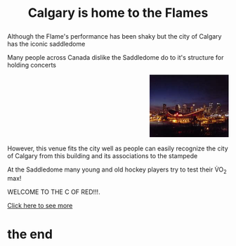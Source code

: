 <H1><p align= "center";> Calgary is home to the Flames</p></H1>

<p>Although the Flame's performance has been shaky but the city of Calgary has the iconic saddledome</p>

<p>Many people across Canada dislike the Saddledome do to it's structure for holding concerts</p>

<p align="right">
  <img src=PICTURES/Calgaryskyline.jpg alt="commons.wikimedia.org" width="180"/>
</p>

<p>However, this venue fits the city well as people can easily recognize the city of Calgary from this building and its associations to the stampede</p>

<p>At the Saddledome many young and old hockey players try to test their V&#x0307O<sub>2</sub> max!</p>

<span style="colour:red;">WELCOME TO THE C OF RED!!!.</span>

[Click here to see more](picture1/OIP.jpeg)

</body>
</html>
<h1> the end </h1>
